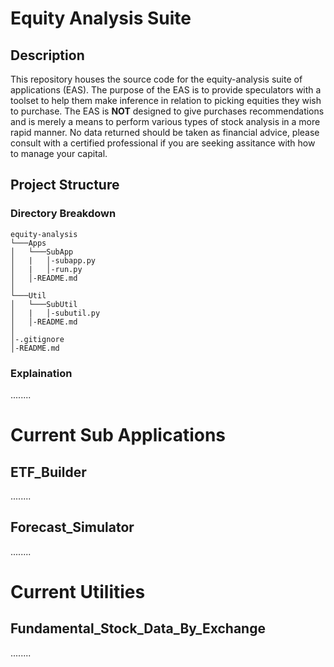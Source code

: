 # Equity Analysis Suite
## Description
This repository houses the source code for the equity-analysis suite of applications (EAS). The purpose of the EAS is to
provide speculators with a toolset to help them make inference in relation to picking equities they wish to purchase.
The EAS is **NOT** designed to give purchases recommendations and is merely a means to perform various types of stock 
analysis in a more rapid manner. No data returned should be taken as financial advice, please consult with a certified 
professional if you are seeking assitance with how to manage your capital.

## Project Structure
### Directory Breakdown
```
equity-analysis
└───Apps
│   └───SubApp
│   |   │-subapp.py
│   |   │-run.py
│   │-README.md
│   
└───Util
│   └───SubUtil
│   |   │-subutil.py
│   │-README.md  
│
│-.gitignore
│-README.md
```
### Explaination
........

# Current Sub Applications
## ETF_Builder
........
## Forecast_Simulator
........


# Current Utilities
## Fundamental_Stock_Data_By_Exchange
........

